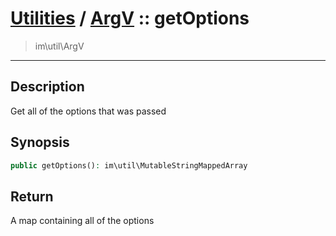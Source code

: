 # [Utilities](util.md) / [ArgV](util-ArgV.md) :: getOptions
 > im\util\ArgV
____

## Description
Get all of the options that was passed

## Synopsis
```php
public getOptions(): im\util\MutableStringMappedArray
```

## Return
A map containing all of the options
